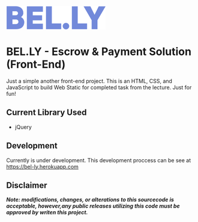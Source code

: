 ![Bel.ly Text Logo](assets/img/belly-text.png)

# BEL.LY - Escrow & Payment Solution (Front-End)

Just a simple another front-end project. This is an HTML, CSS, and JavaScript to build Web Static for completed task from the lecture. Just for fun!

## Current Library Used
- jQuery

## Development
Currently is under development. This development proccess can be see at https://bel-ly.herokuapp.com

## Disclaimer

***Note: modifications, changes, or alterations to this sourcecode is acceptable, however,any public releases utilizing this code must be approved by writen this project.***